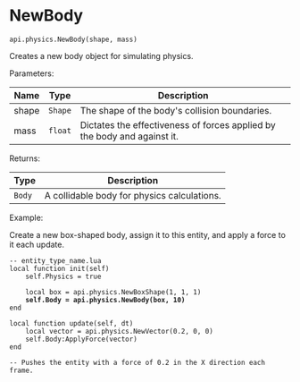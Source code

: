 # NewBody



`api.physics.NewBody(shape, mass)`

Creates a new body object for simulating physics.



Parameters:

| Name  | Type    | Description                                                              |
| ----- | ------- | ------------------------------------------------------------------------ |
| shape | `Shape` | The shape of the body's collision boundaries.                            |
| mass  | `float` | Dictates the effectiveness of forces applied by the body and against it. |

Returns:

| Type   | Description                                 |
| ------ | ------------------------------------------- |
| `Body` | A collidable body for physics calculations. |



Example:

Create a new box-shaped body, assign it to this entity, and apply a force to it each update.

<pre class="language-lua"><code class="lang-lua">-- entity_type_name.lua
local function init(self)
    self.Physics = true
    
    local box = api.physics.NewBoxShape(1, 1, 1) 
<strong>    self.Body = api.physics.NewBody(box, 10)
</strong>end

local function update(self, dt)
    local vector = api.physics.NewVector(0.2, 0, 0)
    self.Body:ApplyForce(vector)
end

-- Pushes the entity with a force of 0.2 in the X direction each frame.
</code></pre>

